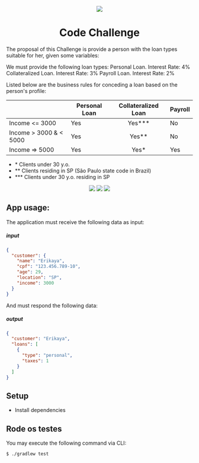 <div align="center">

![](https://img.shields.io/badge/Status-Under%20Development-orange)

# Code Challenge

</div>

The proposal of this Challenge is provide a person with the loan types suitable for her, given some variables:

We must provide the following loan types:
Personal Loan. Interest Rate: 4%
Collateralized Loan. Interest Rate: 3%
Payroll Loan. Interest Rate: 2%

Listed below are the business rules for conceding a loan based on the person's profile:

|                          | Personal Loan | Collateralized Loan | Payroll |
| ------------------------ | ------------- | :-----------------: | ------- |
| Income <= 3000           | Yes           |       Yes\*\*\*     | No      |
| Income > 3000 & < 5000   | Yes           |        Yes\*\*      | No      |
| Income => 5000           | Yes           |         Yes\*       | Yes     |

- \* Clients under 30 y.o.
- \*\* Clients residing in SP (São Paulo state code in Brazil)
- \*\*\* Clients under 30 y.o. residing in SP


<div align="center">

![](https://img.shields.io/badge/Autor-Welington%20Larsen-brightgreen)
![](https://img.shields.io/badge/Language-Java-brightgreen)
![](https://img.shields.io/badge/Framework-Spring-brightgreen)

</div>

## App usage:

The application must receive the following data as input:

##### input

```json
{
  "customer": {
    "name": "Erikaya",
    "cpf": "123.456.789-10",
    "age": 29,
    "location": "SP",
    "income": 3000
  }
}
```

And must respond the following data:

##### output

```json
{
  "customer": "Erikaya",
  "loans": [
    {
      "type": "personal",
      "taxes": 1
    }
  ]
}
```

## Setup

- Install dependencies

## Rode os testes

You may execute the following command via CLI:

```bash
$ ./gradlew test
```
